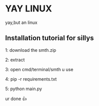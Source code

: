 # YAY LINUX
yay,but an linux

## Installation tutorial for sillys
1: download the smth.zip

2: extract

3: open cmd/terminal/smth u use

4: pip -r requirements.txt

5: python main.py

ur done 👍
